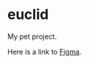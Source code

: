 # euclid

My pet project.

Here is a link to [Figma](https://www.figma.com/file/4hpJ7Y3kkUnpdeXousC1hT/Cld-(Copy)?node-id=160%3A1052&t=gUOs0aMiHcdXVI5C-1).
